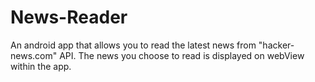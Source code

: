# News-Reader
An android app that allows you to read the latest news from "hacker-news.com" API. The news you choose to read is displayed on webView within the app.
